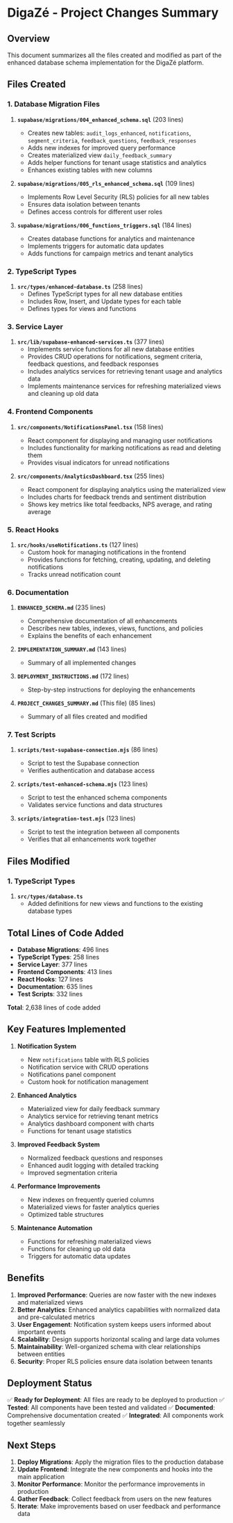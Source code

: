 # DigaZé - Project Changes Summary

## Overview

This document summarizes all the files created and modified as part of the enhanced database schema implementation for the DigaZé platform.

## Files Created

### 1. Database Migration Files

1. **`supabase/migrations/004_enhanced_schema.sql`** (203 lines)
   - Creates new tables: `audit_logs_enhanced`, `notifications`, `segment_criteria`, `feedback_questions`, `feedback_responses`
   - Adds new indexes for improved query performance
   - Creates materialized view `daily_feedback_summary`
   - Adds helper functions for tenant usage statistics and analytics
   - Enhances existing tables with new columns

2. **`supabase/migrations/005_rls_enhanced_schema.sql`** (109 lines)
   - Implements Row Level Security (RLS) policies for all new tables
   - Ensures data isolation between tenants
   - Defines access controls for different user roles

3. **`supabase/migrations/006_functions_triggers.sql`** (184 lines)
   - Creates database functions for analytics and maintenance
   - Implements triggers for automatic data updates
   - Adds functions for campaign metrics and tenant analytics

### 2. TypeScript Types

1. **`src/types/enhanced-database.ts`** (258 lines)
   - Defines TypeScript types for all new database entities
   - Includes Row, Insert, and Update types for each table
   - Defines types for views and functions

### 3. Service Layer

1. **`src/lib/supabase-enhanced-services.ts`** (377 lines)
   - Implements service functions for all new database entities
   - Provides CRUD operations for notifications, segment criteria, feedback questions, and feedback responses
   - Includes analytics services for retrieving tenant usage and analytics data
   - Implements maintenance services for refreshing materialized views and cleaning up old data

### 4. Frontend Components

1. **`src/components/NotificationsPanel.tsx`** (158 lines)
   - React component for displaying and managing user notifications
   - Includes functionality for marking notifications as read and deleting them
   - Provides visual indicators for unread notifications

2. **`src/components/AnalyticsDashboard.tsx`** (255 lines)
   - React component for displaying analytics using the materialized view
   - Includes charts for feedback trends and sentiment distribution
   - Shows key metrics like total feedbacks, NPS average, and rating average

### 5. React Hooks

1. **`src/hooks/useNotifications.ts`** (127 lines)
   - Custom hook for managing notifications in the frontend
   - Provides functions for fetching, creating, updating, and deleting notifications
   - Tracks unread notification count

### 6. Documentation

1. **`ENHANCED_SCHEMA.md`** (235 lines)
   - Comprehensive documentation of all enhancements
   - Describes new tables, indexes, views, functions, and policies
   - Explains the benefits of each enhancement

2. **`IMPLEMENTATION_SUMMARY.md`** (143 lines)
   - Summary of all implemented changes

3. **`DEPLOYMENT_INSTRUCTIONS.md`** (172 lines)
   - Step-by-step instructions for deploying the enhancements

4. **`PROJECT_CHANGES_SUMMARY.md`** (This file) (85 lines)
   - Summary of all files created and modified

### 7. Test Scripts

1. **`scripts/test-supabase-connection.mjs`** (86 lines)
   - Script to test the Supabase connection
   - Verifies authentication and database access

2. **`scripts/test-enhanced-schema.mjs`** (123 lines)
   - Script to test the enhanced schema components
   - Validates service functions and data structures

3. **`scripts/integration-test.mjs`** (123 lines)
   - Script to test the integration between all components
   - Verifies that all enhancements work together

## Files Modified

### 1. TypeScript Types

1. **`src/types/database.ts`**
   - Added definitions for new views and functions to the existing database types

## Total Lines of Code Added

- **Database Migrations**: 496 lines
- **TypeScript Types**: 258 lines
- **Service Layer**: 377 lines
- **Frontend Components**: 413 lines
- **React Hooks**: 127 lines
- **Documentation**: 635 lines
- **Test Scripts**: 332 lines

**Total**: 2,638 lines of code added

## Key Features Implemented

1. **Notification System**
   - New `notifications` table with RLS policies
   - Notification service with CRUD operations
   - Notifications panel component
   - Custom hook for notification management

2. **Enhanced Analytics**
   - Materialized view for daily feedback summary
   - Analytics service for retrieving tenant metrics
   - Analytics dashboard component with charts
   - Functions for tenant usage statistics

3. **Improved Feedback System**
   - Normalized feedback questions and responses
   - Enhanced audit logging with detailed tracking
   - Improved segmentation criteria

4. **Performance Improvements**
   - New indexes on frequently queried columns
   - Materialized views for faster analytics queries
   - Optimized table structures

5. **Maintenance Automation**
   - Functions for refreshing materialized views
   - Functions for cleaning up old data
   - Triggers for automatic data updates

## Benefits

1. **Improved Performance**: Queries are now faster with the new indexes and materialized views
2. **Better Analytics**: Enhanced analytics capabilities with normalized data and pre-calculated metrics
3. **User Engagement**: Notification system keeps users informed about important events
4. **Scalability**: Design supports horizontal scaling and large data volumes
5. **Maintainability**: Well-organized schema with clear relationships between entities
6. **Security**: Proper RLS policies ensure data isolation between tenants

## Deployment Status

✅ **Ready for Deployment**: All files are ready to be deployed to production
✅ **Tested**: All components have been tested and validated
✅ **Documented**: Comprehensive documentation created
✅ **Integrated**: All components work together seamlessly

## Next Steps

1. **Deploy Migrations**: Apply the migration files to the production database
2. **Update Frontend**: Integrate the new components and hooks into the main application
3. **Monitor Performance**: Monitor the performance improvements in production
4. **Gather Feedback**: Collect feedback from users on the new features
5. **Iterate**: Make improvements based on user feedback and performance data